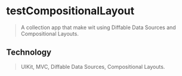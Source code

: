# testCompositionalLayout
> A collection app that make wit using Diffable Data Sources and Compositional Layouts.


## Technology
> UIKit, MVC, Diffable Data Sources, Compositional Layouts.
